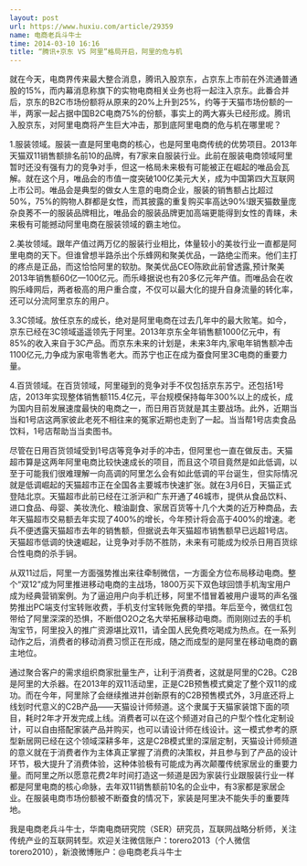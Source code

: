 ```yaml
---
layout: post
url: https://www.huxiu.com/article/29359
name: 电商老兵斗牛士
time: 2014-03-10 16:16
title: “腾讯+京东 VS 阿里”格局开启，阿里的危与机
---
```

就在今天，电商界传来最大整合消息，腾讯入股京东，占京东上市前在外流通普通股的15%，而内幕消息称旗下的实物电商相关业务也将一起注入京东。此番合并后，京东的B2C市场份额将从原来的20%上升到25%，约等于天猫市场份额的一半，两家一起占据中国B2C电商75%的份额，事实上的两大寡头已经形成。腾讯入股京东，对阿里电商将产生巨大冲击，那到底阿里电商的危与机在哪里呢？

1.服装领域。服装一直是阿里电商的核心，也是阿里电商传统的优势项目。2013年天猫双11销售额排名前10的品牌，有7家来自服装行业。此前在服装电商领域阿里暂时还没有强有力的竞争对手，但这一格局未来极有可能被正在崛起的唯品会瓦解。就在这个月，唯品会的市值一度突破100亿美元大关，成为中国第四大互联网上市公司。唯品会是典型的做女人生意的电商企业，服装的销售额占比超过50%，75%的购物人群都是女性，而其披露的重复购买率高达90%!跟天猫数量庞杂良莠不一的服装品牌相比，唯品会的服装品牌更加高端更能得到女性的青睐，未来极有可能撼动阿里电商在服装领域的霸主地位。

2.美妆领域。跟年产值过两万亿的服装行业相比，体量较小的美妆行业一直都是阿里电商的天下。但谁曾想半路杀出个乐蜂网和聚美优品，一路绝尘而来。他们主打的疼点是正品，而这恰恰阿里的软肋。聚美优品CEO陈欧此前曾透露,预计聚美2013年销售额60亿—100亿元。而乐峰据说也有20多亿元年产值。而唯品会在收购乐峰网后，两者极高的用户重合度，不仅可以最大化的提升自身流量的转化率，还可以分流阿里京东的用户。

3.3C领域。放任京东的成长，绝对是阿里电商在过去几年中的最大败笔。如今，京东已经在3C领域遥遥领先于阿里。2013年京东全年销售额1000亿元中，有85%的收入来自于3C产品。而京东未来的计划是，未来3年内,家电年销售额冲击1100亿元,力争成为家电零售老大。而苏宁也正在成为蚕食阿里3C电商的重要力量。

4.百货领域。在百货领域，阿里碰到的竞争对手不仅包括京东苏宁。还包括1号店，2013年实现整体销售额115.4亿元，平台规模保持每年300%以上的成长，成为国内目前发展速度最快的电商之一，而日用百货就是其主要战场。此外，近期当当和1号店这两家彼此老死不相往来的冤家近期也走到了一起。当当帮1号店卖食品饮料，1号店帮助当当卖图书。

尽管在日用百货领域受到1号店等竞争对手的冲击，但阿里也一直在做反击。天猫超市算是这两年阿里电商比较快速成长的项目，而且这个项目竟然是如此低调，以至于可能我们很难理解一向高调的阿里怎么会有如此低调的平台诞生，但实际情况就是低调崛起的天猫超市正在全国各主要城市快速扩张。就在3月6日，天猫正式登陆北京。天猫超市此前已经在江浙沪和广东开通了46城市，提供从食品饮料、进口食品、母婴、美妆洗化、粮油副食、家居百货等十几个大类的近万种商品，去年天猫超市交易额去年实现了400%的增长，今年预计将会高于400%的增速。老兵不便透露天猫超市去年的销售额，但据说去年天猫超市销售额早已远超1号店。天猫超市低调的快速崛起，让竞争对手防不胜防，未来有可能成为绞杀日用百货综合性电商的杀手锏。

从双11过后，阿里一方面强势推出来往牵制微信，一方面全方位布局移动电商。整个“双12”成为阿里推进移动电商的主战场，1800万买下双色球回馈手机淘宝用户成为经典营销案例。为了逼迫用户向手机迁移，阿里不惜冒着被用户谩骂的声名强势推出PC端支付宝转账收费，手机支付宝转账免费的举措。年后至今，微信红包带给了阿里深深的恐惧，不断借O2O之名大举拓展移动电商。而刚刚过去的手机淘宝节，阿里投入的推广资源堪比双11，请全国人民免费吃喝成为热点。在一系列动作之后，消费者的移动消费习惯正在形成，随之而成型的是阿里在移动电商的霸主地位。

通过聚合客户的需求组织商家批量生产，让利于消费者，这就是阿里的C2B。C2B是阿里的大杀器。在2013年的双11活动里，正是C2B预售模式奠定了整个双11的成功。而在今年，阿里除了会继续推进并创新原有的C2B预售模式外，3月底还将上线划时代意义的C2B产品——天猫设计师频道。这个隶属于天猫家装馆下面的项目，耗时2年才开发完成上线。消费者可以在这个频道对自己的户型个性化定制设计，可以自由搭配家装产品并购买，也可以请设计师在线设计。这一模式参考的原型新居网已经在这个领域深耕多年，这是C2B模式里的深层定制，天猫设计师频道的意义就在于消费者作为主体真正掌握了消费的决策权，并且参与到了产品的设计环节，极大提升了消费体验，这种体验极有可能成为再次颠覆传统家居业的重要力量。而阿里之所以愿意花费2年时间打造这一频道是因为家装行业跟服装行业一样都是阿里电商的核心命脉，去年双11销售额前10名的企业中，有3家都是家居企业。在服装电商市场份额被不断蚕食的情况下，家装是阿里决不能失手的重要阵地。

我是电商老兵斗牛士，华南电商研究院（SER）研究员，互联网战略分析师，关注传统产业的互联网转型。欢迎关注微信账户：torero2013（个人微信torero2010），新浪微博账户：@电商老兵斗牛士


